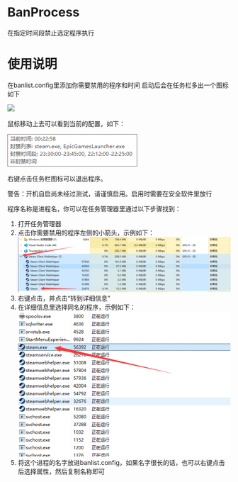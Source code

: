 # BanProcess
 在指定时间段禁止选定程序执行
# 使用说明
 在banlist.config里添加你需要禁用的程序和时间
 启动后会在任务栏多出一个图标如下

 ![](./../favicon.png)

 鼠标移动上去可以看到当前的配置，如下：

 ![](image-2.png)

 右键点击任务栏图标可以退出程序。

 警告：开机自启尚未经过测试，请谨慎启用。启用时需要在安全软件里放行

 程序名称是进程名，你可以在任务管理器里通过以下步骤找到：
 1. 打开任务管理器
 2. 点击你需要禁用的程序左侧的小箭头，示例如下：
    ![](image.png)
 3. 右键点击，并点击“转到详细信息”
 4. 在详细信息里选择同名的程序，示例如下：
    ![](image-1.png)
 5. 将这个进程的名字放进banlist.config，如果名字很长的话，也可以右键点击后选择属性，然后复制名称即可
